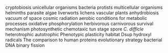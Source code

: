 


cryptobiosis
unicellular organisms 
bacteria
protists
multicellular organisms 
helminths
parasite
algae
liverworts
lichens
vascular plants
anhydrobiosis
vacuum of space
cosmic radiation 
aerobic conditions for metabolic processes oxidative phosphorylation
herbivorous 
carnivorous
survival mechanism
photosynthetic
chemotaxic
tun stage
spore
*C. difficle*
heterotrophic
autotrophic
Phenotypic plasticity
habitat
Dsup
hydroxyl radicals
The comparison to human proteins 
evolutionary strategy
bacterial DNA
binary fission


